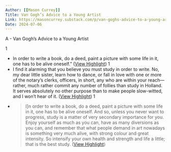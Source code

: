 ```yaml
---
Author: [[Mason Currey]]
Title: Van Gogh’s Advice to a Young Artist
Link: https://masoncurrey.substack.com/p/van-goghs-advice-to-a-young-artist?utm_source=post-email-title&publication_id=30594&post_id=135772573&isFreemail=true&utm_medium=email
Date: 2024-07-06
---
```

A - Van Gogh’s Advice to a Young Artist

1
- In order to write a book, do a deed, paint a picture with some life in it, one has to be alive oneself.” ([View Highlight](https://read.readwise.io/read/01h7m0b55eqz71z4k152bej013))
1
- I find it alarming that you believe you must study in order to write. No, my dear little sister, learn how to dance, or fall in love with one or more of the notary’s clerks, officers, in short, any who are within your reach—rather, much rather commit any number of follies than study in Holland. It serves absolutely no other purpose than to make people slow-witted, and I won’t hear of it. ([View Highlight](https://read.readwise.io/read/01h7m0ceeeq8k88zzgr87f6enq))
1
- > I]n order to write a book, do a deed, paint a picture with some life in it, one has to be alive oneself. And so, unless you never want to progress, study is a matter of very secondary importance for you. Enjoy yourself as much as you can, have as many diversions as you can, and remember that what people demand in art nowadays is something very much alive, with strong colour and great intensity. So intensify your own health and strength and life a little; that is the best study. ([View Highlight](https://read.readwise.io/read/01h7m0cxe4b524q8ks6prxc7t8))
